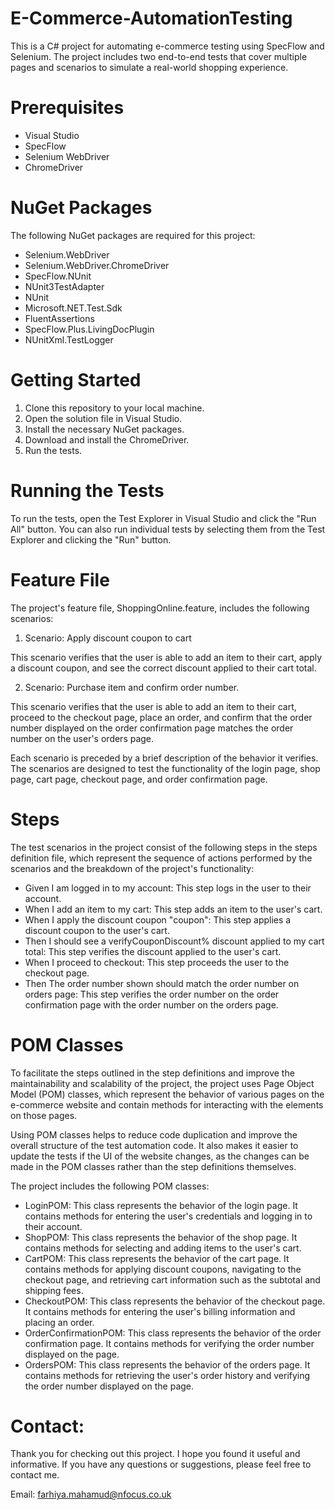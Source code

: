 # E-Commerce-AutomationTesting

This is a C# project for automating e-commerce testing using SpecFlow and Selenium. The project includes two end-to-end tests that cover multiple pages and scenarios to simulate a real-world shopping experience.

# Prerequisites

- Visual Studio
- SpecFlow
- Selenium WebDriver
- ChromeDriver

# NuGet Packages

The following NuGet packages are required for this project:

- Selenium.WebDriver 
- Selenium.WebDriver.ChromeDriver 
- SpecFlow.NUnit 
- NUnit3TestAdapter 
- NUnit 
- Microsoft.NET.Test.Sdk 
- FluentAssertions 
- SpecFlow.Plus.LivingDocPlugin 
- NUnitXml.TestLogger 

# Getting Started

1. Clone this repository to your local machine.
2. Open the solution file in Visual Studio.
3. Install the necessary NuGet packages.
4. Download and install the ChromeDriver.
5. Run the tests.


# Running the Tests

To run the tests, open the Test Explorer in Visual Studio and click the "Run All" button. You can also run individual tests by selecting them from the Test Explorer and clicking the "Run" button.

# Feature File

The project's feature file, ShoppingOnline.feature, includes the following scenarios:

1. Scenario: Apply discount coupon to cart

This scenario verifies that the user is able to add an item to their cart, apply a discount coupon, and see the correct discount applied to their cart total.

2. Scenario: Purchase item and confirm order number.

This scenario verifies that the user is able to add an item to their cart, proceed to the checkout page, place an order, and confirm that the order number displayed on the order confirmation page matches the order number on the user's orders page.

Each scenario is preceded by a brief description of the behavior it verifies. The scenarios are designed to test the functionality of the login page, shop page, cart page, checkout page, and order confirmation page.



# Steps

The test scenarios in the project consist of the following steps in the steps definition file, which represent the sequence of actions performed by the scenarios and the breakdown of the project's functionality:

- Given I am logged in to my account: This step logs in the user to their account.
- When I add an item to my cart: This step adds an item to the user's cart.
- When I apply the discount coupon "coupon": This step applies a discount coupon to the user's cart.
- Then I should see a verifyCouponDiscount% discount applied to my cart total: This step verifies the discount applied to the user's cart.
- When I proceed to checkout: This step proceeds the user to the checkout page.
- Then The order number shown should match the order number on orders page: This step verifies the order number on the order confirmation page with the order number on the orders page.

# POM Classes

To facilitate the steps outlined in the step definitions and improve the maintainability and scalability of the project, the project uses Page Object Model (POM) classes, which represent the behavior of various pages on the e-commerce website and contain methods for interacting with the elements on those pages.

Using POM classes helps to reduce code duplication and improve the overall structure of the test automation code. It also makes it easier to update the tests if the UI of the website changes, as the changes can be made in the POM classes rather than the step definitions themselves.

The project includes the following POM classes:

- LoginPOM: This class represents the behavior of the login page. It contains methods for entering the user's credentials and logging in to their account.
- ShopPOM: This class represents the behavior of the shop page. It contains methods for selecting and adding items to the user's cart.
- CartPOM: This class represents the behavior of the cart page. It contains methods for applying discount coupons, navigating to the checkout page, and retrieving cart information such as the subtotal and shipping fees.
- CheckoutPOM: This class represents the behavior of the checkout page. It contains methods for entering the user's billing information and placing an order.
- OrderConfirmationPOM: This class represents the behavior of the order confirmation page. It contains methods for verifying the order number displayed on the page.
- OrdersPOM: This class represents the behavior of the orders page. It contains methods for retrieving the user's order history and verifying the order number displayed on the page.



# Contact:

Thank you for checking out this project. I hope you found it useful and informative. If you have any questions or suggestions, please feel free to contact me.

Email: farhiya.mahamud@nfocus.co.uk